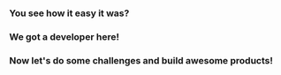### You see how it easy it was?

### We got a developer here!

### Now let's do some challenges and build awesome products!

